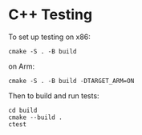 # C++ Testing

To set up testing on x86:
```
cmake -S . -B build
```

on Arm:
```
cmake -S . -B build -DTARGET_ARM=ON
```

Then to build and run tests:
```
cd build
cmake --build .
ctest
```

